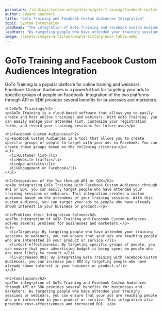 ```yaml
---
permalink: /landings/system-integrations/goto-training/facebook-custom-audiences
author: Edward Saunders
title: "GoTo Training and Facebook Custom Audiences Integration"
topic: System Integration
leadhead: "The integration of GoTo Training and Facebook Custom Audiences through API or SDK provides several benefits for businesses and marketers"
leadtext: "By targeting people who have attended your training sessions or webinars, you can ensure that your ads are reaching people who are interested in your product or service. This integration also provides cost-effectiveness and increased ROI."
image: /assets/images/articles/people-sitting-near-table.webp
---
```

<div class="arttext">    <h1>GoTo Training and Facebook Custom Audiences Integration</h1>
    <p>GoTo Training is a popular platform for online training and webinars. Facebook Custom Audiences is a powerful tool for targeting your ads to specific groups of people on Facebook. Integration of the two platforms through API or SDK provides several benefits for businesses and marketers.</p>
    
    <h2>GoTo Training</h2>
    <p>GoTo Training is a cloud-based software that allows you to easily create and host online trainings and webinars. With GoTo Training, you can easily manage your attendee list, customize your registration forms, and record your training sessions for future use.</p>
    
    <h2>Facebook Custom Audiences</h2>
    <p>Facebook Custom Audiences is a tool that allows you to create specific groups of people to target with your ads on Facebook. You can create these groups based on the following criteria:</p>
    <ul>
      <li>Customer list</li>
      <li>Website traffic</li>
      <li>App activity</li>
      <li>Engagement on Facebook</li>
    </ul>
    
    <h2>Integration of the Two through API or SDK</h2>
    <p>By integrating GoTo Training with Facebook Custom Audiences through API or SDK, you can easily target people who have attended your training sessions or webinars. This integration creates a custom audience based on the attendees of your training sessions. With this custom audience, you can target your ads to people who have already shown interest in your business or product.</p>
    
    <h2>Problems their Integration Solves</h2>
    <p>The integration of GoTo Training and Facebook Custom Audiences solves several problems for businesses and marketers:</p>
    <ul>
      <li>Targeting: By targeting people who have attended your training sessions or webinars, you can ensure that your ads are reaching people who are interested in your product or service.</li>
      <li>Cost-effectiveness: By targeting specific groups of people, you can ensure that your advertising budget is being spent on people who are more likely to convert.</li>
      <li>Increased ROI: By integrating GoTo Training with Facebook Custom Audiences, you can increase your ROI by targeting people who have already shown interest in your business or product.</li>
    </ul>
    
    <h2>Conclusion</h2>
    <p>The integration of GoTo Training and Facebook Custom Audiences through API or SDK provides several benefits for businesses and marketers. By targeting people who have attended your training sessions or webinars, you can ensure that your ads are reaching people who are interested in your product or service. This integration also provides cost-effectiveness and increased ROI. </p>
</div>